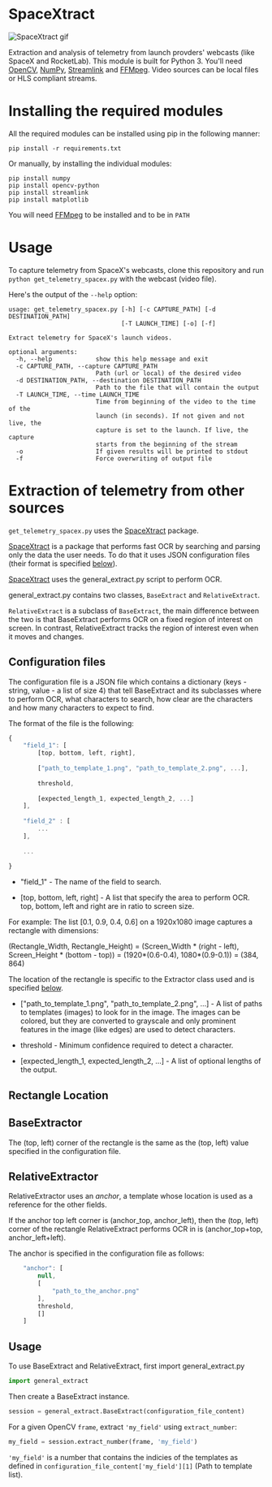 # SpaceXtract

![SpaceXtract gif](https://github.com/shahar603/SpaceXtract/blob/master/docs/SpaceXtract.gif)


Extraction and analysis of telemetry from launch provders' webcasts (like SpaceX and RocketLab).
This module is built for Python 3. You'll need [OpenCV](http://opencv.org/), [NumPy](http://www.numpy.org/), [Streamlink](https://streamlink.github.io/) and [FFMpeg](https://ffmpeg.org/). Video sources can be local files or HLS compliant streams.

 


Installing the required modules
==========================



All the required modules can be installed using pip in the following manner:

```
pip install -r requirements.txt
```

Or manually, by installing the individual modules:

```
pip install numpy
pip install opencv-python
pip install streamlink
pip install matplotlib
```

You will need [FFMpeg](https://ffmpeg.org/) to be installed and to be in ```PATH```


Usage
=========

To capture telemetry from SpaceX's webcasts, clone this repository and run ```python get_telemetry_spacex.py``` with the webcast (video file).


Here's the output of the ```--help``` option:

```
usage: get_telemetry_spacex.py [-h] [-c CAPTURE_PATH] [-d DESTINATION_PATH]
                               [-T LAUNCH_TIME] [-o] [-f]

Extract telemetry for SpaceX's launch videos.

optional arguments:
  -h, --help            show this help message and exit
  -c CAPTURE_PATH, --capture CAPTURE_PATH
                        Path (url or local) of the desired video
  -d DESTINATION_PATH, --destination DESTINATION_PATH
                        Path to the file that will contain the output
  -T LAUNCH_TIME, --time LAUNCH_TIME
                        Time from beginning of the video to the time of the
                        launch (in seconds). If not given and not live, the
                        capture is set to the launch. If live, the capture
                        starts from the beginning of the stream
  -o                    If given results will be printed to stdout
  -f                    Force overwriting of output file
```




Extraction of telemetry from other sources
==============

```get_telemetry_spacex.py``` uses the [SpaceXtract](https://github.com/shahar603/SpaceXtract/tree/master/src/SpaceXtract) package.

[SpaceXtract](https://github.com/shahar603/SpaceXtract/tree/master/src/SpaceXtract) is a package that performs fast OCR by searching and parsing only the data the user needs.
To do that it uses JSON configuration files (their format is specified [below]()).

[SpaceXtract](https://github.com/shahar603/SpaceXtract/tree/master/src/SpaceXtract) uses the general_extract.py script to perform OCR.

general_extract.py contains two classes, ```BaseExtract``` and ```RelativeExtract```.


```RelativeExtract``` is a subclass of ```BaseExtract```, the main difference between the two is that BaseExtract performs
OCR on a fixed region of interest on screen. In contrast, RelativeExtract tracks the region of interest even when it moves and changes.




Configuration files
------------------

The configuration file is a JSON file which contains a dictionary (keys - string, value - a list of size 4) that tell BaseExtract and its subclasses where to perform
OCR, what characters to search, how clear are the characters and how many characters to expect to find.

The format of the file is the following:

```javascript
{
    "field_1": [
        [top, bottom, left, right],
        
        ["path_to_template_1.png", "path_to_template_2.png", ...],
        
        threshold,
        
        [expected_length_1, expected_length_2, ...]
    ],
    
    "field_2" : [
        ...
    ],
    
    ...
    
}
```


* "field_1" - The name of the field to search.

* [top, bottom, left, right] - A list that specify the area to perform OCR. top, bottom, left and right
are in ratio to screen size.

For example: The list [0.1, 0.9, 0.4, 0.6] on a 1920x1080 image captures a rectangle with dimensions:

(Rectangle_Width, Rectangle_Height) = (Screen_Width * (right - left), Screen_Height * (bottom - top)) = (1920*(0.6-0.4), 1080*(0.9-0.1)) = (384, 864)

The location of the rectangle is specific to the Extractor class used and is specified [below]().


* ["path_to_template_1.png", "path_to_template_2.png", ...] - A list of paths to templates (images) to look for in the image.
The images can be colored, but they are converted to grayscale and only prominent features in the image (like edges) are used to detect characters.


* threshold - Minimum confidence required to detect a character.


* [expected_length_1, expected_length_2, ...] - A list of optional lengths of the output. 




Rectangle Location
-----------------


## BaseExtractor

The (top, left) corner of the rectangle is the same as the (top, left) value specified in the configuration file.

## RelativeExtractor

RelativeExtractor uses an *anchor*, a template whose location is used as a reference for the other fields.

If the anchor top left corner is (anchor_top, anchor_left), then the (top, left) corner of the rectangle RelativeExtract performs OCR in is (anchor_top+top, anchor_left+left).


The anchor is specified in the configuration file as follows:

```javascript
    "anchor": [
        null,
        [
            "path_to_the_anchor.png"
        ],
        threshold,
        []
    ] 
```



Usage
-----------

To use BaseExtract and RelativeExtract, first import general_extract.py

```python
import general_extract
```

Then create a BaseExtract instance.

```python
session = general_extract.BaseExtract(configuration_file_content)
```

For a given OpenCV ```frame```, extract ```'my_field'``` using ```extract_number```:

```python
my_field = session.extract_number(frame, 'my_field')
```

```'my_field'``` is a number that contains the indicies of the templates as defined in ```configuration_file_content['my_field'][1]``` (Path to template list).
